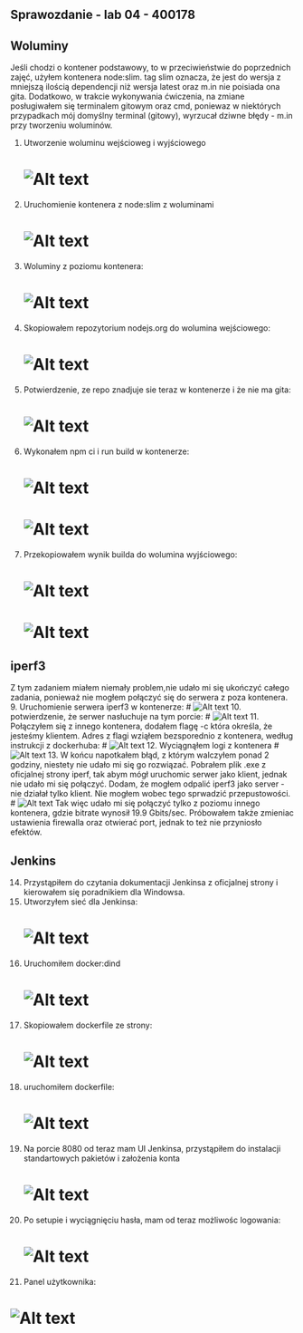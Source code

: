 ## Sprawozdanie - lab 04 - 400178
## Woluminy
Jeśli chodzi o kontener podstawowy, to w przeciwieństwie do poprzednich zajęć, użyłem kontenera node:slim. tag slim oznacza, że jest do wersja z mniejszą ilością dependencji niż wersja latest oraz m.in nie poisiada ona gita. Dodatkowo, w trakcie wykonywania ćwiczenia, na zmiane posługiwałem się terminalem gitowym oraz cmd, poniewaz w niektórych przypadkach mój domyślny terminal (gitowy), wyrzucał dziwne błędy - m.in przy tworzeniu woluminów.
1. Utworzenie woluminu wejścioweg i wyjściowego
    # ![Alt text](1-volumes-create.PNG?raw=true)
2. Uruchomienie kontenera z node:slim z woluminami
   # ![Alt text](1-node-slim-with-voluimes.PNG?raw=true)
3. Woluminy z poziomu kontenera:
    # ![Alt text](3-volumes-created-container.PNG?raw=true)
4. Skopiowałem repozytorium nodejs.org do wolumina  wejściowego:
    # ![Alt text](4-repo-on-volin-windows.PNG?raw=true)
5. Potwierdzenie, ze repo znadjuje sie teraz w kontenerze i że nie ma gita:
    # ![Alt text](5-potw.PNG?raw=true)
6. Wykonałem npm ci i run build w kontenerze:
    # ![Alt text](6-npm-ci.PNG?raw=true)
    # ![Alt text](7-run-build.PNG?raw=true)
7. Przekopiowałem wynik builda do wolumina wyjściowego:
    # ![Alt text](8-cp.PNG?raw=true)
    # ![Alt text](9-local.PNG?raw=true)
## iperf3
Z tym zadaniem miałem niemały problem,nie udało mi się ukończyć całego zadania, ponieważ nie mogłem połączyć się do serwera z poza kontenera. 
9. Uruchomienie serwera iperf3 w kontenerze:
    # ![Alt text](10-iperf.PNG?raw=true)
10. potwierdzenie, że serwer nasłuchuje na tym porcie:
    # ![Alt text](11-nasluchuje.PNG?raw=true)
11. Połączyłem się z innego kontenera, dodałem flagę -c która określa, że jesteśmy klientem. Adres z flagi wziąłem bezsporednio z kontenera, według instrukcji z dockerhuba:
    # ![Alt text](12-connection.PNG?raw=true)
12. Wyciągnąłem logi z kontenera
    # ![Alt text](13-iplogs.PNG?raw=true)
13. W końcu napotkałem błąd, z którym walczyłem ponad 2 godziny, niestety nie udało mi się go rozwiązać. Pobrałem plik .exe z oficjalnej strony iperf, tak abym mógł uruchomic serwer jako klient, jednak nie udało mi się połączyć. Dodam, że mogłem odpalić iperf3 jako server - nie działał tylko klient. Nie mogłem wobec tego sprwadzić przepustowości.
    # ![Alt text](14-blad.PNG?raw=true)
Tak więc udało mi się połączyć tylko z poziomu innego kontenera, gdzie bitrate wynosił 19.9 Gbits/sec. Próbowałem także zmieniac  ustawienia firewalla oraz otwierać port, jednak to też nie przyniosło efektów.
## Jenkins
14. Przystąpiłem do czytania dokumentacji Jenkinsa z oficjalnej strony i kierowałem się poradnikiem dla Windowsa.
15. Utworzyłem sieć dla Jenkinsa:
    # ![Alt text](15-jenkins-network.PNG?raw=true)
16. Uruchomiłem docker:dind
    # ![Alt text](16-jenkins-dockerrun.PNG?raw=true)
17. Skopiowałem dockerfile ze strony:
    # ![Alt text](17-dockerfile.PNG?raw=true)
18. uruchomiłem dockerfile:
    # ![Alt text](18-jenkins-dockerfile.PNG?raw=true)
19. Na porcie 8080 od teraz mam UI Jenkinsa, przystąpiłem do instalacji standartowych pakietów i założenia konta
    # ![Alt text](19-wizard.PNG?raw=true)
20. Po setupie i wyciągnięciu hasła, mam od teraz możliwośc logowania:
    # ![Alt text](20-login.PNG?raw=true)
21. Panel użytkownika:
# ![Alt text](21-welcome.PNG?raw=true)

